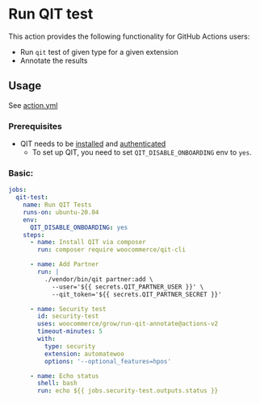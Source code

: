 # Run QIT test

This action provides the following functionality for GitHub Actions users:

- Run `qit` test of given type for a given extension
- Annotate the results


## Usage

See [action.yml](action.yml)

### Prerequisites

- QIT needs to be [installed](https://woocommerce.github.io/qit-documentation/#/cli/getting-started?id=installing-qit) and [authenticated](https://woocommerce.github.io/qit-documentation/#/authenticating?id=cli)
   - To set up QIT, you need to set `QIT_DISABLE_ONBOARDING` env to `yes`.


### Basic:

```yaml
jobs:
  qit-test:
    name: Run QIT Tests
    runs-on: ubuntu-20.04
    env:
      QIT_DISABLE_ONBOARDING: yes
    steps:
      - name: Install QIT via composer
        run: composer require woocommerce/qit-cli

      - name: Add Partner
        run: |
          ./vendor/bin/qit partner:add \
            --user='${{ secrets.QIT_PARTNER_USER }}' \
            --qit_token='${{ secrets.QIT_PARTNER_SECRET }}'

      - name: Security test
        id: security-test
        uses: woocommerce/grow/run-qit-annotate@actions-v2
        timeout-minutes: 5
        with:
          type: security
          extension: automatewoo
          options: '--optional_features=hpos'

      - name: Echo status
        shell: bash
        run: echo ${{ jobs.security-test.outputs.status }}
```
